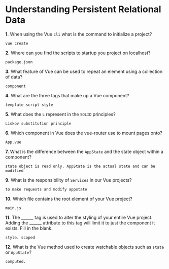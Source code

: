 # Understanding Persistent Relational Data

**1.** When using the Vue `cli` what is the command to initialize a project?
<!-- enter you answer in the space below -->
```
vue create
```
**2.** Where can you find the scripts to startup you project on localhost?
<!-- enter you answer in the space below -->
```
package.json

```
**3.** What feature of Vue can be used to repeat an element using a collection of data?
<!-- enter you answer in the space below -->
```
component
```
**4.** What are the three tags that make up a Vue component?
<!-- enter you answer in the space below -->
```
template script style
```
**5.** What does the `L` represent in the `SOLID` principles?
<!-- enter you answer in the space below -->
```
Liskov substitution principle
```
**6.** Which component in Vue does the vue-router use to mount pages onto?
<!-- enter you answer in the space below -->
```
App.vue

```
**7.** What is the difference between the `AppState` and the state object within a component?
<!-- enter you answer in the space below -->
```
state object is read only. AppState is the actual state and can be modified
```
**9.** What is the responsibility of `Services` in our Vue projects?
<!-- enter you answer in the space below -->
```
to make requests and modify appstate
```
**10.** Which file contains the root element of your Vue project?
<!-- enter you answer in the space below -->
```
main.js
```
**11.** The ______ tag is used to alter the styling of your entire Vue project.  Adding the ______ attribute to this tag will limit it to just the component it exists.  Fill in the blank.
<!-- enter you answer in the space below -->
```
style. scoped

```
**12.** What is the Vue method used to create watchable objects such as `state` or `AppState`?
<!-- enter you answer in the space below -->
```
computed.
```